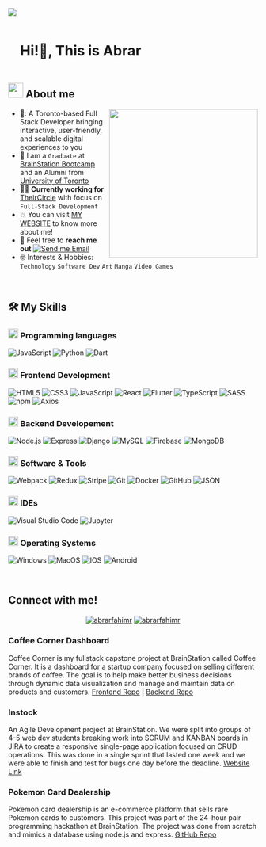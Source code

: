 <!--horizontal divider(gradiant)-->
<img src="https://user-images.githubusercontent.com/73097560/115834477-dbab4500-a447-11eb-908a-139a6edaec5c.gif">

<!--h1 without bottom border-->

<div id="user-content-toc">
  <ul align="left">
    <summary><h1 style="display: inline-block">Hi!👋, This is Abrar</h1></summary>
  </ul>
</div>


<!--About Me-->

## <picture><img src = "https://github.com/7oSkaaa/7oSkaaa/blob/main/Images/about_me.gif?raw=true" width = 30px></picture> About me

<picture> <img align="right" src="https://abrarfahimr.com/static/media/memoji.b66b9087cbd290d9abab.png" width = 300px></picture>

- 💼: A Toronto-based Full Stack Developer bringing interactive, user-friendly, and scalable digital experiences to you
- :school: I am a `Graduate` at [BrainStation Bootcamp](https://brainstation.io/) and an Alumni from [University of Toronto](https://www.utoronto.ca/)
- :technologist: **Currently working for** [TheirCircle](https://www.theircircle.group/) with focus on `Full-Stack Development`
- :boom: You can visit [MY WEBSITE](https://abrarfahimr.com/) to know more about me!
- :email: Feel free to **reach me out** [![Send me Email](https://img.shields.io/static/v1?label=email&amp;message=Abrar&amp;color=EA4335&amp;style=flat-square)](mailto:abrarfahimr@gmail.com)
- :nerd_face: Interests & Hobbies: `Technology` `Software Dev` `Art` `Manga` `Video Games`

<br>

## 🛠️ My Skills

### <picture> <img src = "https://github.com/7oSkaaa/7oSkaaa/blob/main/Images/Programming_Languages.gif?raw=true" width = 20px>  </picture> Programming languages

![JavaScript](https://img.shields.io/badge/JavaScript-F7DF1E?style=flat-square&logo=JavaScript&logoColor=white)
![Python](https://img.shields.io/badge/Python-3776AB?style=flat-square&logo=Python&logoColor=white)
![Dart](https://img.shields.io/badge/Dart-3776AB?style=flat-square&logo=Dart&logoColor=white)

### <picture> <img src = "https://github.com/7oSkaaa/7oSkaaa/blob/main/Images/Front_End.gif?raw=true" width = 20px>  </picture> Frontend Development

![HTML5](https://img.shields.io/badge/HTML-E34F26?style=flat-square&logo=HTML5&logoColor=white)
![CSS3](https://img.shields.io/badge/CSS-1572B6?style=flat-square&logo=CSS3&logoColor=white)
![JavaScript](https://img.shields.io/badge/JavaScript-F7DF1E?style=flat-square&logo=JavaScript&logoColor=white)
![React](https://img.shields.io/badge/React.js-499CC6?style=flat-square&logo=React&logoColor=white)
![Flutter](https://img.shields.io/badge/Flutter-6FBDEB?style=flat-square&logo=Flutter&logoColor=white)
![TypeScript](https://img.shields.io/badge/Typescript-4272BA?style=flat-square&logo=Typescript&logoColor=white)
![SASS](https://img.shields.io/badge/Sass-C06C98?style=flat-square&logo=Sass&logoColor=white)
![npm](https://img.shields.io/badge/npm-CB3837?style=flat-square&logo=npm&logoColor=white)
![Axios](https://img.shields.io/badge/Axios-5A29E4?style=flat-square&logo=Axios&logoColor=white)

### <picture> <img src = "https://github.com/7oSkaaa/7oSkaaa/blob/main/Images/CP_PS.gif?raw=true" width = 20px>  </picture> Backend Developement

![Node.js](https://img.shields.io/badge/Node.js-679F4F?style=flat-square&logo=Node.js&logoColor=white)
![Express](https://img.shields.io/badge/Express-3F4A55?style=flat-square&logo=Express&logoColor=white)
![Django](https://img.shields.io/badge/Django-132C20?style=flat-square&logo=Django&logoColor=white)
![MySQL](https://img.shields.io/badge/MySQL-4479A1?style=flat-square&logo=MySQL&logoColor=white)
![Firebase](https://img.shields.io/badge/Firebase-F7CE53?style=flat-square&logo=Firebase&logoColor=white)
![MongoDB](https://img.shields.io/badge/MongoDB-5B9C47?style=flat-square&logo=MongoDB&logoColor=white)

### <picture> <img src = "https://github.com/7oSkaaa/7oSkaaa/blob/main/Images/Software_Tools.gif?raw=true" width = 20px>  </picture> Software & Tools

![Webpack](https://img.shields.io/badge/Webpack-3872B4?style=flat-square&logo=Webpack&logoColor=white)
![Redux](https://img.shields.io/badge/Redux-6C4AB0?style=flat-square&logo=Redux&logoColor=white)
![Stripe](https://img.shields.io/badge/Stripe-5F58EE?style=flat-square&logo=Stripe&logoColor=white)
![Git](https://img.shields.io/badge/Git-F05032?style=flat-square&logo=Git&logoColor=white)
![Docker](https://img.shields.io/badge/Docker-305FDE?style=flat-square&logo=Docker&logoColor=white)
![GitHub](https://img.shields.io/badge/GitHub-181717?style=flat-square&logo=GitHub&logoColor=white)
![JSON](https://img.shields.io/badge/JSON-000000?style=flat-square&logo=JSON&logoColor=white)

### <picture> <img src = "https://github.com/7oSkaaa/7oSkaaa/blob/main/Images/IDEs.gif?raw=true" width = 20px>  </picture> IDEs

![Visual Studio Code](https://img.shields.io/badge/Visual_Studio_Code-007ACC?style=flat-square&logo=Visual-Studio-Code&logoColor=white)
![Jupyter](https://img.shields.io/badge/Jupyter-F37626?style=flat-square&logo=Jupyter&logoColor=white)

### <picture> <img src = "https://github.com/7oSkaaa/7oSkaaa/blob/main/Images/OS.gif?raw=true" width = 20px>  </picture> Operating Systems

![Windows](https://img.shields.io/badge/Windows-0078D6?style=flat-square&logo=Windows&logoColor=white)
![MacOS](https://img.shields.io/badge/MacOS-000000?style=flat-square&logo=macOS&logoColor=white)
![IOS](https://img.shields.io/badge/apple-424242?style=flat-square&logo=apple&logoColor=white)
![Android](https://img.shields.io/badge/Android-6DDC8D?style=flat-square&logo=Android&logoColor=white)

<br>

<h2>Connect with me!</h2>
<p align="center">
<a href="https://www.linkedin.com/in/abrarfahimr/" target="blank"><img align="center" src="https://img.shields.io/badge/Linkedin-3375B2?style=for-the-badge&logo=Linkedin&logoColor=white" alt="abrarfahimr"/></a>
<a href="mailto:abrarfahimr@gmail.com" target="blank"><img align="center" src="https://img.shields.io/badge/Gmail-D94F3D?style=for-the-badge&logo=Gmail&logoColor=white" alt="abrarfahimr"/></a>
</p>

<!---Notable Projects---->
### Coffee Corner Dashboard
Coffee Corner is my fullstack capstone project at BrainStation called Coffee Corner. It is a dashboard for a startup company focused on selling different brands of coffee. The goal is to help make better business decisions through dynamic data visualization and manage and maintain data on products and customers.
[Frontend Repo](https://github.com/abrarfahimr/coffee-corner-frontend) | [Backend Repo](https://github.com/abrarfahimr/coffee-corner-backend)

### Instock
An Agile Development project at BrainStation. We were split into groups of 4-5 web dev students breaking work into SCRUM and KANBAN boards in JIRA to create a responsive single-page application focused on CRUD operations. This was done in a single sprint that lasted one week and we were able to finish and test for bugs one day before the deadline.
[Website Link](https://abrarfahimr.com/work/instock)

### Pokemon Card Dealership
Pokemon card dealership is an e-commerce platform that sells rare Pokemon cards to customers. This project was part of the 24-hour pair programming hackathon at BrainStation. The project was done from scratch and mimics a database using node.js and express.
[GitHub Repo](https://github.com/abrarfahimr/pokemon-card-dealership)
